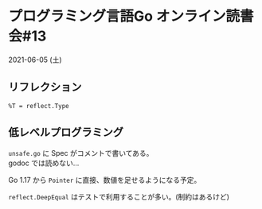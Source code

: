 # プログラミング言語Go オンライン読書会#13
2021-06-05 (土)

## リフレクション
```
%T = reflect.Type
```

## 低レベルプログラミング
`unsafe.go` に Spec がコメントで書いてある。  
godoc では読めない...

Go 1.17 から `Pointer` に直接、数値を足せるようになる予定。

`reflect.DeepEqual` はテストで利用することが多い。(制約はあるけど)
